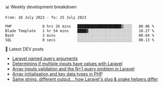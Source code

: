 📊 Weekly development breakdown
<!--START_SECTION:waka-->

```txt
From: 18 July 2023 - To: 25 July 2023

PHP              8 hrs 26 mins   ████████████████████▒░░░░   80.96 %
Blade Template   1 hr 54 mins    ████▓░░░░░░░░░░░░░░░░░░░░   18.27 %
Bash             3 mins          ░░░░░░░░░░░░░░░░░░░░░░░░░   00.64 %
SQL              0 secs          ░░░░░░░░░░░░░░░░░░░░░░░░░   00.13 %
```

<!--END_SECTION:waka-->

📕 Latest DEV posts
<!-- BLOG-POST-LIST:START -->
- [Laravel named query arguments](https://dev.to/michaelvickersuk/laravel-named-query-arguments-28kd)
- [Determining if multiple inputs have values with Laravel](https://dev.to/michaelvickersuk/determining-if-multiple-inputs-have-values-with-laravel-km6)
- [Array inputs validation and the N+1 query problem in Laravel](https://dev.to/michaelvickersuk/array-inputs-validation-and-the-n1-query-problem-in-laravel-2agb)
- [Array initialisation and key data types in PHP](https://dev.to/michaelvickersuk/array-initialisation-and-key-data-types-in-php-1e5b)
- [Same string, different output... how Laravel&#39;s slug &amp; snake helpers differ](https://dev.to/michaelvickersuk/same-string-different-output-how-laravels-slug-snake-helpers-differ-1ccj)
<!-- BLOG-POST-LIST:END -->
